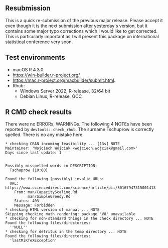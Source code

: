 ## Resubmission

This is a quick re-submission of the previous major release. Please accept it
even though it is the next submission after yesterday's version, but it contains
some major typo corrections which I would like to get corrected. This is 
particularly important as I will present this package on international 
statistical conference very soon.

## Test environments

* macOS R 4.3.0
* https://win-builder.r-project.org/
* https://mac.r-project.org/macbuilder/submit.html.
* Rhub:
  - Windows Server 2022, R-release, 32/64 bit
  - Debian Linux, R-release, GCC 

## R CMD check results

There were no ERRORs, WARNINGs. The following 4 NOTEs have been reported by
`devtools::check_rhub`. The surname Tschuprow is correctly spelled. There is
no any mistake here.

```
* checking CRAN incoming feasibility ... [13s] NOTE
Maintainer: 'Wojciech Wójciak <wojciech.wojciak@gmail.com>'
Days since last update: 1


Possibly misspelled words in DESCRIPTION:
  Tschuprow (10:60)

Found the following (possibly) invalid URLs:
  URL: https://www.sciencedirect.com/science/article/pii/S0167947315001413
    From: man/CapacityScaling.Rd
          man/SimpleGreedy.Rd
    Status: 403
    Message: Forbidden
* checking HTML version of manual ... NOTE
Skipping checking math rendering: package 'V8' unavailable
* checking for non-standard things in the check directory ... NOTE
Found the following files/directories:
  ''NULL''
* checking for detritus in the temp directory ... NOTE
Found the following files/directories:
  'lastMiKTeXException'
```
